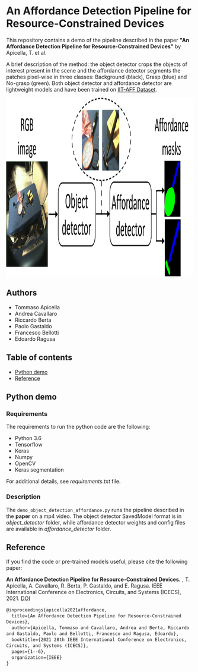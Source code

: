 # An Affordance Detection Pipeline for Resource-Constrained Devices
This repository contains a demo of the pipeline described in the paper **"An Affordance Detection Pipeline for Resource-Constrained Devices"** by Apicella, T. et al.

A brief description of the method:
the object detector crops the objects of interest present in the scene and the affordance detector segments the patches pixel-wise in three classes: Background (black), Grasp (blue) and No-grasp (green).
Both object detector and affordance detector are lightweight models and have been trained on [IIT-AFF Dataset](https://sites.google.com/site/iitaffdataset/).

<p align="center">
<img src="images/pipeline.png" width="1300" height="480" />
</p>

## Authors 
* Tommaso Apicella
* Andrea Cavallaro  
* Riccardo Berta  
* Paolo Gastaldo 
* Francesco Bellotti
* Edoardo Ragusa

## Table of contents
* [Python demo](#python-demo)
* [Reference](#reference)

## Python demo
### Requirements
The requirements to run the python code are the following:
* Python 3.6
* Tensorflow 
* Keras 
* Numpy
* OpenCV
* Keras segmentation 

For additional details, see *requirements.txt* file.

### Description
The `demo_object_detection_affordance.py` runs the pipeline described in the **paper** on a mp4 video.
The object detector SavedModel format is in *object_detector* folder, while affordance detector weights and config files are available in *affordance_detector* folder.

## Reference
If you find the code or pre-trained models useful, please cite the following paper:

**An Affordance Detection Pipeline for Resource-Constrained Devices.** , T. Apicella, A. Cavallaro, R. Berta, P. Gastaldo, and E. Ragusa. IEEE International Conference on Electronics, Circuits, and Systems (ICECS), 2021. [DOI](https://doi.org/10.1109/ICECS53924.2021.9665447)

    @inproceedings{apicella2021affordance,
      title={An Affordance Detection Pipeline for Resource-Constrained Devices},
      author={Apicella, Tommaso and Cavallaro, Andrea and Berta, Riccardo and Gastaldo, Paolo and Bellotti, Francesco and Ragusa, Edoardo},
      booktitle={2021 28th IEEE International Conference on Electronics, Circuits, and Systems (ICECS)},
      pages={1--6},
      organization={IEEE}
    }
